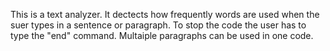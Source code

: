 This is a text analyzer.
It dectects how frequently words are used when the suer types in a sentence or paragraph. 
To stop the code the user has to type the "end" command.
Multaiple paragraphs can be used in one code.
